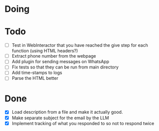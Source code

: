 # Doing


# Todo
- [ ] Test in WebInteractor that you have reached the give step for each function (using HTML headers?)
- [ ] Extract phone number from the webpage
- [ ] Add plugin for sending messages on WhatsApp
- [ ] Fix tests so that they can be run from main directory
- [ ] Add time-stamps to logs
- [ ] Parse the HTML better

# Done
- [x] Load description from a file and make it actually good.
- [x] Make separate subject for the email by the LLM
- [x] Implement tracking of what you responded to so not to respond twice